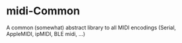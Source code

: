 # midi-Common
A common (somewhat) abstract library to all MIDI encodings (Serial, AppleMIDI, ipMIDI, BLE midi, ...)
